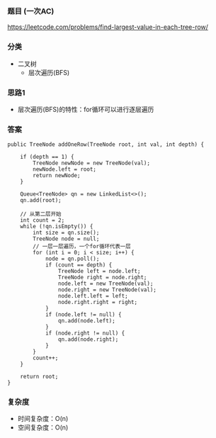 ### 题目 (一次AC)
https://leetcode.com/problems/find-largest-value-in-each-tree-row/

### 分类
* 二叉树
    * 层次遍历(BFS)

### 思路1
* 层次遍历(BFS)的特性：for循环可以进行逐层遍历

### 答案
```
public TreeNode addOneRow(TreeNode root, int val, int depth) {

    if (depth == 1) {
        TreeNode newNode = new TreeNode(val);
        newNode.left = root;
        return newNode;
    }
    
    Queue<TreeNode> qn = new LinkedList<>();
    qn.add(root);
    
    // 从第二层开始
    int count = 2;
    while (!qn.isEmpty()) {
        int size = qn.size();
        TreeNode node = null;
        // 一层一层遍历，一个for循环代表一层
        for (int i = 0; i < size; i++) {
            node = qn.poll();
            if (count == depth) {
                TreeNode left = node.left;
                TreeNode right = node.right;
                node.left = new TreeNode(val);
                node.right = new TreeNode(val);
                node.left.left = left;
                node.right.right = right;
            }
            if (node.left != null) {
                qn.add(node.left);
            }
            if (node.right != null) {
                qn.add(node.right);
            }
        }
        count++;
    }
    
    return root;
}
```

### 复杂度
* 时间复杂度：O(n)
* 空间复杂度：O(n)
